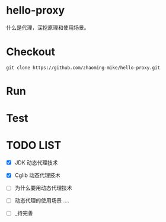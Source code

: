 # hello-proxy

什么是代理，深挖原理和使用场景。

# Checkout

`git clone https://github.com/zhaoming-mike/hello-proxy.git`

# Run

# Test

# TODO LIST
- [x] JDK 动态代理技术
- [x] Cglib 动态代理技术
- [ ] 为什么要用动态代理技术
- [ ] 动态代理的使用场景
....
- [ ] _待完善


